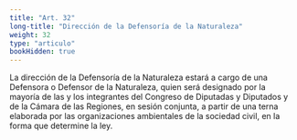 ```yaml
---
title: "Art. 32"
long-title: "Dirección de la Defensoría de la Naturaleza"
weight: 32
type: "articulo"
bookHidden: true
---
```

La dirección de la Defensoría de la Naturaleza estará a cargo de una Defensora o Defensor de la Naturaleza, quien será designado por la mayoría de las y los integrantes del Congreso de Diputadas y Diputados y de la Cámara de las Regiones, en sesión conjunta, a partir de una terna elaborada por las organizaciones ambientales de la sociedad civil, en la forma que determine la ley.
